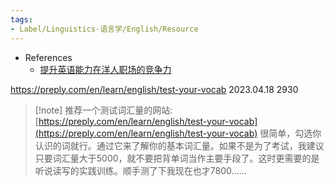 ```yaml
---
tags:
- Label/Linguistics-语言学/English/Resource
---
```


- References
    - [提升英语能力在洋人职场的竞争力](https://beartalking.com/learn-english)

https://preply.com/en/learn/english/test-your-vocab
2023.04.18 2930

> [!note] 推荐一个测试词汇量的网站: [https://preply.com/en/learn/english/test-your-vocab](https://preply.com/en/learn/english/test-your-vocab) 很简单，勾选你认识的词就行。通过它来了解你的基本词汇量。如果不是为了考试，我建议只要词汇量大于5000，就不要把背单词当作主要手段了。这时更需要的是听说读写的实践训练。顺手测了下我现在也才7800……
